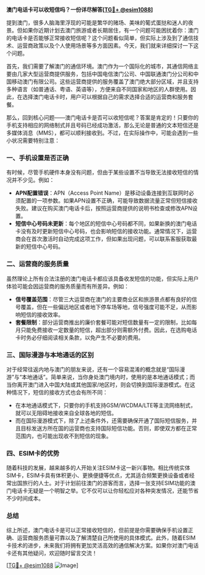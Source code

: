 **澳门电话卡可以收短信吗？一份详尽解答[[TG💪+ @esim1088](https://t.me/s/esim1088)]**

提到澳门，很多人脑海里浮现的可能是繁华的赌场、美味的葡式蛋挞和迷人的夜景。但如果你近期计划去澳门旅游或者长期居住，有一个问题可能困扰着你：澳门的电话卡是否能够正常接收短信呢？这个问题看似简单，但实际上涉及到了通信技术、运营商政策以及个人使用场景等多方面因素。今天，我们就来详细探讨一下这个问题。

首先，我们需要了解澳门的通信环境。澳门作为一个国际化的城市，其通信网络主要由几家大型运营商提供服务，包括中国电信澳门公司、中国联通澳门分公司和中国移动澳门有限公司。这些运营商提供的服务覆盖了澳门绝大部分区域，并且支持多种语言（如普通话、粤语、英语等），方便来自不同国家和地区的人群使用。因此，在选择澳门电话卡时，用户可以根据自己的需求选择合适的运营商和服务套餐。

那么，回到核心问题——澳门电话卡是否可以收短信呢？答案是肯定的！只要你的手机支持相应的网络制式并且号码已经成功激活，那么无论是普通的文本短信还是多媒体消息（MMS），都可以顺利接收到。不过，在实际操作中，可能会遇到一些小状况需要特别注意：

### 一、手机设置是否正确

有时候，尽管手机硬件本身没有问题，但由于某些设置不当导致无法接收短信的情况并不少见。例如：
- **APN配置错误**：APN（Access Point Name）是移动设备连接到互联网时必须配置的一项参数。如果APN设置不正确，可能导致数据流量正常但短信接收失败。建议在购买澳门电话卡后，按照运营商提供的说明书检查或修改APN设置。
- **短信中心号码未更新**：每个地区的短信中心号码都不同，如果新换的澳门电话卡没有及时更新短信中心号码，也会影响短信的接收功能。通常情况下，运营商会在首次激活时自动完成这项工作，但如果出现问题，可以联系客服获取最新的短信中心号码。

### 二、运营商的服务质量

虽然理论上所有合法注册的澳门电话卡都应该具备收发短信的功能，但实际上用户体验可能会因运营商的服务质量而有所差异。例如：
- **信号覆盖范围**：尽管三大运营商在澳门的主要商业区和旅游景点都有良好的信号覆盖，但在一些偏远地区或者地下停车场等地，信号强度可能不足，从而影响短信的接收效率。
- **套餐限制**：部分运营商推出的廉价套餐可能对短信数量有一定的限制，比如每月只能免费接收一定数量的短信，超出部分则需额外付费。因此，在选购电话卡时务必仔细阅读相关条款，以免产生不必要的费用。

### 三、国际漫游与本地通话的区别

对于经常往返内地与澳门的朋友来说，还有一个容易混淆的概念就是“国际漫游”与“本地通话”。简单来说，当你身处澳门境内时，使用的是本地通话模式；而当你离开澳门进入中国大陆或其他国家/地区时，则会切换到国际漫游模式。在这种情况下，短信的接收方式也会有所不同：
- 在本地通话模式下，只要你的手机支持GSM/WCDMA/LTE等主流网络制式，就可以无阻碍地接收来自全球各地的短信。
- 而在国际漫游模式下，除了上述条件外，还需要确保开通了国际短信服务，并且目标发送方所在国的运营商也支持国际短信功能。否则，即使双方都在正常范围内，也可能出现收不到短信的现象。

### 四、ESIM卡的优势

随着科技的发展，越来越多的人开始关注ESIM卡这一新兴事物。相比传统实体SIM卡，ESIM卡具有体积更小、更换便捷等优点，尤其适合频繁更换设备或者经常出国旅行的人士。对于计划前往澳门的游客而言，选择一张支持ESIM功能的澳门电话卡无疑是一个明智之举。它不仅可以让你轻松应对各种突发情况，还能节省不少时间成本。

### 总结

综上所述，澳门电话卡是可以正常接收短信的，但前提是你需要确保手机设置正确、运营商服务质量可靠以及了解清楚自己所使用的具体模式。此外，随着ESIM卡技术的进步，未来我们将拥有更加灵活高效的通信解决方案。如果你对澳门电话卡还有其他疑问，欢迎随时留言交流！

[[TG💪+ @esim1088](https://t.me/s/esim1088) ![Image](https://i.postimg.cc/4NQfJmqS/Snipaste-2025-05-13-00-14-12.png)]